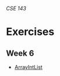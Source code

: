 _CSE 143_
# Exercises
## Week 6

* [ArrayIntList](../../exams/midterm/study-session/arrayintlist.md)